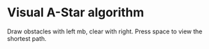# Visual A-Star algorithm

Draw obstacles with left mb, clear with right.
Press space to view the shortest path.
